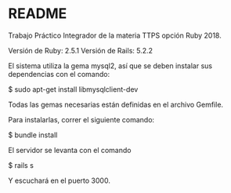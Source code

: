 # README

Trabajo Práctico Integrador de la materia TTPS opción Ruby 2018.

Versión de Ruby: 2.5.1
Versión de Rails: 5.2.2

El sistema utiliza la gema mysql2, así que se deben instalar sus dependencias con el comando:

$ sudo apt-get install libmysqlclient-dev

Todas las gemas necesarias están definidas en el archivo Gemfile.

Para instalarlas, correr el siguiente comando:

$ bundle install

El servidor se levanta con el comando

$ rails s

Y escuchará en el puerto 3000.